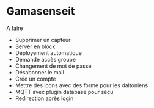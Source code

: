 # Gamasenseit

A faire

+ Supprimer un capteur
+ Server en block
+ Déployement automatique
+ Demande accès groupe
+ Changement de mot de passe
+ Désabonner le mail
+ Crée un compte
+ Mettre des icons avec des forme pour les daltoniens
+ MQTT avec plugin database pour sécu
+ Redirection après login

